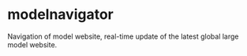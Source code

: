 # modelnavigator
Navigation of model website, real-time update of the latest global large model website.
